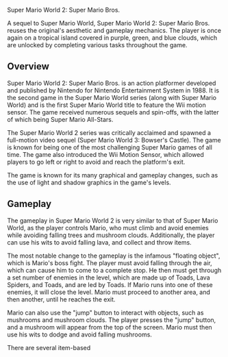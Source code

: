 Super Mario World 2: Super Mario Bros.

A sequel to Super Mario World, Super Mario World 2: Super Mario Bros. reuses the original's aesthetic and gameplay mechanics. The player is once again on a tropical island covered in purple, green, and blue clouds, which are unlocked by completing various tasks throughout the game.

## Overview

Super Mario World 2: Super Mario Bros. is an action platformer developed and published by Nintendo for Nintendo Entertainment System in 1988. It is the second game in the Super Mario World series (along with Super Mario World) and is the first Super Mario World title to feature the Wii motion sensor. The game received numerous sequels and spin-offs, with the latter of which being Super Mario All-Stars.

The Super Mario World 2 series was critically acclaimed and spawned a full-motion video sequel (Super Mario World 3: Bowser's Castle). The game is known for being one of the most challenging Super Mario games of all time. The game also introduced the Wii Motion Sensor, which allowed players to go left or right to avoid and reach the platform's exit.

The game is known for its many graphical and gameplay changes, such as the use of light and shadow graphics in the game's levels.

## Gameplay

The gameplay in Super Mario World 2 is very similar to that of Super Mario World, as the player controls Mario, who must climb and avoid enemies while avoiding falling trees and mushroom clouds. Additionally, the player can use his wits to avoid falling lava, and collect and throw items.

The most notable change to the gameplay is the infamous "floating object", which is Mario's boss fight. The player must avoid falling through the air, which can cause him to come to a complete stop. He then must get through a set number of enemies in the level, which are made up of Toads, Lava Spiders, and Toads, and are led by Toads. If Mario runs into one of these enemies, it will close the level. Mario must proceed to another area, and then another, until he reaches the exit.

Mario can also use the "jump" button to interact with objects, such as mushrooms and mushroom clouds. The player presses the "jump" button, and a mushroom will appear from the top of the screen. Mario must then use his wits to dodge and avoid falling mushrooms.

There are several item-based